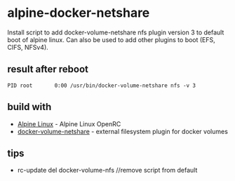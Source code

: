 # alpine-docker-netshare

Install script to add docker-volume-netshare nfs plugin version 3 to default boot of alpine linux.
Can also be used to add other plugins to boot (EFS, CIFS, NFSv4).

## result after reboot
```shell
PID root       0:00 /usr/bin/docker-volume-netshare nfs -v 3
```

## build with

* [Alpine Linux](https://alpinelinux.org/) - Alpine Linux OpenRC
* [docker-volume-netshare](https://github.com/ContainX/docker-volume-netshare) - external filesystem plugin for docker volumes

## tips

* rc-update del docker-volume-nfs //remove script from default